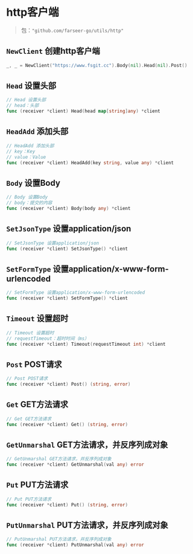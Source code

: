 # http客户端
> 包：`"github.com/farseer-go/utils/http"`

## `NewClient` 创建http客户端
```go
_, _ = NewClient("https://www.fsgit.cc").Body(nil).Head(nil).Post()
```
## `Head` 设置头部
```go
// Head 设置头部
// head：头部
func (receiver *client) Head(head map[string]any) *client
```
## `HeadAdd` 添加头部
```go
// HeadAdd 添加头部
// key：Key
// value：Value
func (receiver *client) HeadAdd(key string, value any) *client
```
## `Body` 设置Body
```go
// Body 设置Body
// body：提交的内容
func (receiver *client) Body(body any) *client
```
## `SetJsonType` 设置application/json
```go
// SetJsonType 设置application/json
func (receiver *client) SetJsonType() *client
```
## `SetFormType` 设置application/x-www-form-urlencoded
```go
// SetFormType 设置application/x-www-form-urlencoded
func (receiver *client) SetFormType() *client
```
## `Timeout` 设置超时
```go
// Timeout 设置超时
// requestTimeout：超时时间（ms）
func (receiver *client) Timeout(requestTimeout int) *client
```
## `Post` POST请求
```go
// Post POST请求
func (receiver *client) Post() (string, error)
```
## `Get` GET方法请求
```go
// Get GET方法请求
func (receiver *client) Get() (string, error)
```
## `GetUnmarshal` GET方法请求，并反序列成对象
```go
// GetUnmarshal GET方法请求，并反序列成对象
func (receiver *client) GetUnmarshal(val any) error 
```
## `Put` PUT方法请求
```go
// Put PUT方法请求
func (receiver *client) Put() (string, error)
```
## `PutUnmarshal` PUT方法请求，并反序列成对象
```go
// PutUnmarshal PUT方法请求，并反序列成对象
func (receiver *client) PutUnmarshal(val any) error
```